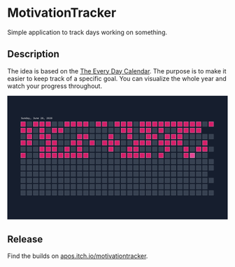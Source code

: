 # MotivationTracker
Simple application to track days working on something.

## Description

The idea is based on the [The Every Day Calendar](https://www.kickstarter.com/projects/simonegiertz/the-every-day-calendar). The purpose is to make it easier to keep track of a specific goal. You can visualize the whole year and watch your progress throughout.

![Preview](./Images/Preview.png)

## Release

Find the builds on [apos.itch.io/motivationtracker](https://apos.itch.io/motivationtracker).

